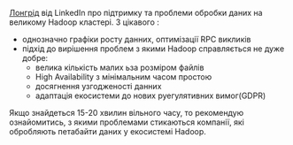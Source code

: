 [Лонгрід](https://engineering.linkedin.com/blog/2021/the-exabyte-club--linkedin-s-journey-of-scaling-the-hadoop-distr) від LinkedIn про підтримку та проблеми обробки даних на великому Hadoop кластері. З цікавого :
- однозначно графіки росту данних, оптимізації RPC викликів
- підхід до вирішення проблем з якими Hadoop справляється не дуже добре:
    - велика кількість малих ьза розміром файлів
    - High Availability з мінімальним часом простою
    - досягнення узгодженості данних 
    - адаптація екосистеми до нових руегулятивних вимог(GDPR)    

Якщо знайдеться 15-20 хвилин вільного часу, то рекомендую ознайомитись, з якими проблемами стикаються компанії, які обробляють петабайти даних у екосистемі Hadoop. 